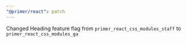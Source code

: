 ```yaml
---
"@primer/react": patch
---
```


Changed Heading feature flag from `primer_react_css_modules_staff` to `primer_react_css_modules_ga`
